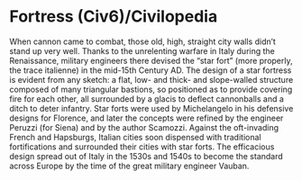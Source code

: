 # Fortress (Civ6)/Civilopedia

When cannon came to combat, those old, high, straight city walls didn’t stand up very well. Thanks to the unrelenting warfare in Italy during the Renaissance, military engineers there devised the “star fort” (more properly, the trace italienne) in the mid-15th Century AD. The design of a star fortress is evident from any sketch: a flat, low- and thick- and slope-walled structure composed of many triangular bastions, so positioned as to provide covering fire for each other, all surrounded by a glacis to deflect cannonballs and a ditch to deter infantry. Star forts were used by Michelangelo in his defensive designs for Florence, and later the concepts were refined by the engineer Peruzzi (for Siena) and by the author Scamozzi. Against the oft-invading French and Hapsburgs, Italian cities soon dispensed with traditional fortifications and surrounded their cities with star forts. The efficacious design spread out of Italy in the 1530s and 1540s to become the standard across Europe by the time of the great military engineer Vauban.